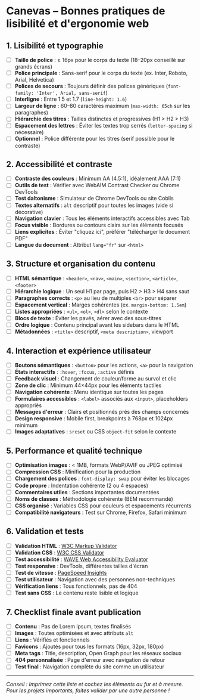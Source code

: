 # Canevas – Bonnes pratiques de lisibilité et d'ergonomie web

## 1. Lisibilité et typographie
- [ ] **Taille de police** : ≥ 16px pour le corps du texte (18–20px conseillé sur grands écrans)
- [ ] **Police principale** : Sans-serif pour le corps du texte (ex. Inter, Roboto, Arial, Helvetica)
- [ ] **Polices de secours** : Toujours définir des polices génériques (`font-family: 'Inter', Arial, sans-serif`)
- [ ] **Interligne** : Entre 1.5 et 1.7 (`line-height: 1.6`)
- [ ] **Largeur de ligne** : 60–80 caractères maximum (`max-width: 65ch` sur les paragraphes)
- [ ] **Hiérarchie des titres** : Tailles distinctes et progressives (H1 > H2 > H3)
- [ ] **Espacement des lettres** : Éviter les textes trop serrés (`letter-spacing` si nécessaire)
- [ ] **Optionnel** : Police différente pour les titres (serif possible pour le contraste)

## 2. Accessibilité et contraste
- [ ] **Contraste des couleurs** : Minimum AA (4.5:1), idéalement AAA (7:1)
- [ ] **Outils de test** : Vérifier avec WebAIM Contrast Checker ou Chrome DevTools
- [ ] **Test daltonisme** : Simulateur de Chrome DevTools ou site Coblis
- [ ] **Textes alternatifs** : `alt` descriptif pour toutes les images (vide si décorative)
- [ ] **Navigation clavier** : Tous les éléments interactifs accessibles avec Tab
- [ ] **Focus visible** : Bordures ou contours clairs sur les éléments focusés
- [ ] **Liens explicites** : Éviter "cliquez ici", préférer "télécharger le document PDF"
- [ ] **Langue du document** : Attribut `lang="fr"` sur `<html>`

## 3. Structure et organisation du contenu
- [ ] **HTML sémantique** : `<header>`, `<nav>`, `<main>`, `<section>`, `<article>`, `<footer>`
- [ ] **Hiérarchie logique** : Un seul H1 par page, puis H2 > H3 > H4 sans saut
- [ ] **Paragraphes corrects** : `<p>` au lieu de multiples `<br>` pour séparer
- [ ] **Espacement vertical** : Marges cohérentes (ex. `margin-bottom: 1.5em`)
- [ ] **Listes appropriées** : `<ul>`, `<ol>`, `<dl>` selon le contexte
- [ ] **Blocs de texte** : Éviter les pavés, aérer avec des sous-titres
- [ ] **Ordre logique** : Contenu principal avant les sidebars dans le HTML
- [ ] **Métadonnées** : `<title>` descriptif, `<meta description>`, viewport

## 4. Interaction et expérience utilisateur
- [ ] **Boutons sémantiques** : `<button>` pour les actions, `<a>` pour la navigation
- [ ] **États interactifs** : `:hover`, `:focus`, `:active` définis
- [ ] **Feedback visuel** : Changement de couleur/forme au survol et clic
- [ ] **Zone de clic** : Minimum 44×44px pour les éléments tactiles
- [ ] **Navigation cohérente** : Menu identique sur toutes les pages
- [ ] **Formulaires accessibles** : `<label>` associés aux `<input>`, placeholders appropriés
- [ ] **Messages d'erreur** : Clairs et positionnés près des champs concernés
- [ ] **Design responsive** : Mobile first, breakpoints à 768px et 1024px minimum
- [ ] **Images adaptatives** : `srcset` ou CSS `object-fit` selon le contexte

## 5. Performance et qualité technique
- [ ] **Optimisation images** : < 1MB, formats WebP/AVIF ou JPEG optimisé
- [ ] **Compression CSS** : Minification pour la production
- [ ] **Chargement des polices** : `font-display: swap` pour éviter les blocages
- [ ] **Code propre** : Indentation cohérente (2 ou 4 espaces)
- [ ] **Commentaires utiles** : Sections importantes documentées
- [ ] **Noms de classes** : Méthodologie cohérente (BEM recommandé)
- [ ] **CSS organisé** : Variables CSS pour couleurs et espacements récurrents
- [ ] **Compatibilité navigateurs** : Test sur Chrome, Firefox, Safari minimum

## 6. Validation et tests
- [ ] **Validation HTML** : [W3C Markup Validator](https://validator.w3.org/)
- [ ] **Validation CSS** : [W3C CSS Validator](https://jigsaw.w3.org/css-validator/)
- [ ] **Test accessibilité** : [WAVE Web Accessibility Evaluator](https://wave.webaim.org/)
- [ ] **Test responsive** : DevTools, différentes tailles d'écran
- [ ] **Test de vitesse** : [PageSpeed Insights](https://pagespeed.web.dev/)
- [ ] **Test utilisateur** : Navigation avec des personnes non-techniques
- [ ] **Vérification liens** : Tous fonctionnels, pas de 404
- [ ] **Test sans CSS** : Le contenu reste lisible et logique

## 7. Checklist finale avant publication
- [ ] **Contenu** : Pas de Lorem ipsum, textes finalisés
- [ ] **Images** : Toutes optimisées et avec attributs `alt`
- [ ] **Liens** : Vérifiés et fonctionnels
- [ ] **Favicons** : Ajoutés pour tous les formats (16px, 32px, 180px)
- [ ] **Meta tags** : Title, description, Open Graph pour les réseaux sociaux
- [ ] **404 personnalisée** : Page d'erreur avec navigation de retour
- [ ] **Test final** : Navigation complète du site comme un utilisateur

---
*Conseil : Imprimez cette liste et cochez les éléments au fur et à mesure. Pour les projets importants, faites valider par une autre personne !*